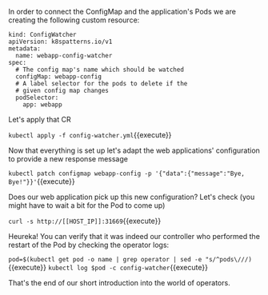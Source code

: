 In order to connect the ConfigMap and the application's Pods we are creating the following custom resource:

```
kind: ConfigWatcher
apiVersion: k8spatterns.io/v1
metadata:
  name: webapp-config-watcher
spec:
  # The config map's name which should be watched
  configMap: webapp-config
  # A label selector for the pods to delete if the
  # given config map changes
  podSelector:
    app: webapp
```

Let's apply that CR

`kubectl apply -f config-watcher.yml`{{execute}}

Now that everything is set up let's adapt the web applications' configuration to provide a new response message

`kubectl patch configmap webapp-config -p '{"data":{"message":"Bye, Bye!"}}'`{{execute}}

Does our web application pick up this new configuration? Let's check (you might have to wait a bit for the Pod to come up)

`curl -s http://[[HOST_IP]]:31669`{{execute}}

Heureka! You can verify that it was indeed our controller who performed the restart of the Pod by checking the operator logs:

`pod=$(kubectl get pod -o name | grep operator | sed -e "s/^pods\///)`{{execute}}
`kubectl log $pod -c config-watcher`{{execute}}

That's the end of our short introduction into the world of operators.
